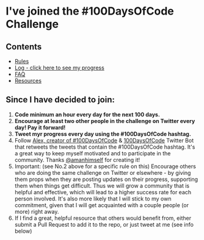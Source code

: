 # I've joined the #100DaysOfCode Challenge

## Contents

* [Rules](rules.md)
* [Log - click here to see my progress](log.md)
* [FAQ](FAQ.md)
* [Resources](resources.md)

## Since I have decided to join:

1.  **Code minimum an hour every day for the next 100 days.**
2.  **Encourage at least two other people in the challenge on Twitter every day! Pay it forward!**
3.  **Tweet myr progress every day using the #100DaysOfCode hashtag.**
4.  Follow [Alex, creator of #100DaysOfCode](https://twitter.com/ka11away) & [100DaysOfCode](https://twitter.com/_100DaysOfCode) Twitter Bot that retweets the tweets that contain the #100DaysOfCode hashtag. It's a great way to keep myself motivated and to participate in the community. Thanks [@amanhimself](https://twitter.com/amanhimself) for creating it!
9.  Important: (see No.2 above for a specific rule on this) Encourage others who are doing the same challenge on Twitter or elsewhere - by giving them props when they are posting updates on their progress, supporting them when things get difficult. Thus we will grow a community that is helpful and effective, which will lead to a higher success rate for each person involved. It's also more likely that I will stick to my own commitment, given that I will get acquainted with a couple people (or more) right away.
10.  If I find a great, helpful resource that others would benefit from, either submit a Pull Request to add it to the repo, or just tweet at me (see info below)

